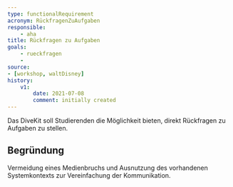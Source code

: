 ```yaml
---
type: functionalRequirement
acronym: RückfragenZuAufgaben
responsible:    
    - aha
title: Rückfragen zu Aufgaben
goals: 
    - rueckfragen
    -
source:
- [workshop, waltDisney]
history:
    v1:
        date: 2021-07-08
        comment: initially created
---
```


Das DiveKit soll Studierenden die Möglichkeit bieten, direkt Rückfragen zu Aufgaben zu stellen.
## Begründung
Vermeidung eines Medienbruchs und Ausnutzung des vorhandenen Systemkontexts zur Vereinfachung der Kommunikation.
